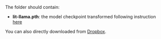 The folder should contain:

* **lit-llama.pth**: the model checkpoint transformed following instruction [here](https://github.com/Lightning-AI/lit-llama/blob/main/howto/download_weights.md)

You can also directly downloaded from [Dropbox]().
